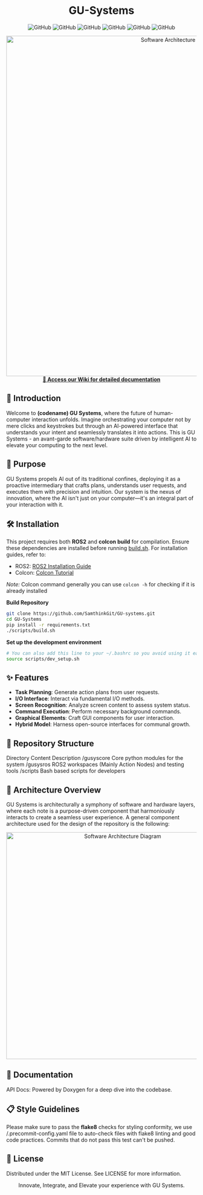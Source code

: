 # <div align="center">GU-Systems</div>

<div align="center">

![GitHub](https://img.shields.io/badge/License-Propietary-blue)
![GitHub](https://img.shields.io/badge/Version-0.0.1-blue)
![GitHub](https://img.shields.io/badge/build-passing-green)
![GitHub](https://img.shields.io/badge/style-flake8-green)
![GitHub](https://img.shields.io/badge/docs-Doxygen-white)
![GitHub](https://img.shields.io/badge/release-in_process-orange)


</div>
<div align="center">
  <img src="https://github.com/SamthinkGit/GU-systems/assets/92941012/62b27a54-c44e-4fca-92ae-12294dd6d1ee" alt="Software Architecture Diagram" width=900>
</div>

<div align="center"><a href="https://github.com/SamthinkGit/GU-systems/wiki"><strong>📖 Access our Wiki for detailed documentation</strong></a></div>

## 🚀 Introduction

Welcome to **(codename) GU Systems**, where the future of human-computer interaction unfolds. Imagine orchestrating your computer not by mere clicks and keystrokes but through an AI-powered interface that understands your intent and seamlessly translates it into actions. This is GU Systems - an avant-garde software/hardware suite driven by intelligent AI to elevate your computing to the next level.

## 🎯 Purpose

GU Systems propels AI out of its traditional confines, deploying it as a proactive intermediary that crafts plans, understands user requests, and executes them with precision and intuition. Our system is the nexus of innovation, where the AI isn't just on your computer—it's an integral part of your interaction with it.

## 🛠️ Installation
This project requires both **ROS2** and **colcon build** for compilation. Ensure these dependencies are installed before running [build.sh](/scripts/build.sh). For installation guides, refer to:

- ROS2: [ROS2 Installation Guide](https://docs.ros.org/en/humble/Installation.html)
- Colcon: [Colcon Tutorial](https://colcon.readthedocs.io/en/released/user/installation.html)

*Note:* Colcon command generally you can use `colcon -h` for checking if it is already installed

**Build Repository**
```bash
git clone https://github.com/SamthinkGit/GU-systems.git
cd GU-Systems
pip install -r requirements.txt
./scripts/build.sh
```

**Set up the development environment**
```bash
# You can also add this line to your ~/.bashrc so you avoid using it each time
source scripts/dev_setup.sh
```

## ✨ Features

- **Task Planning**: Generate action plans from user requests.
- **I/O Interface**: Interact via fundamental I/O methods.
- **Screen Recognition**: Analyze screen content to assess system status.
- **Command Execution**: Perform necessary background commands.
- **Graphical Elements**: Craft GUI components for user interaction.
- **Hybrid Model**: Harness open-source interfaces for communal growth.

## 🧱 Repository Structure
Directory	Content Description
/gusyscore Core python modules for the system
/gusysros	ROS2 workspaces (Mainly Action Nodes) and testing tools
/scripts Bash based scripts for developers

## 📐 Architecture Overview

GU Systems is architecturally a symphony of software and hardware layers, where each note is a purpose-driven component that harmoniously interacts to create a seamless user experience. A general component architecture used for the design of the repository is the following:
<div align="center">
    <img src="https://github.com/SamthinkGit/GU-systems/assets/92941012/4a8b163d-6654-44bd-acc7-d82ff742984c" alt="Software Architecture Diagram" width=600>
</div>

## 📘 Documentation
API Docs: Powered by Doxygen for a deep dive into the codebase.

## 📋 Style Guidelines
Please make sure to pass the **flake8** checks for styling conformity, we use /.precommit-config.yaml file to auto-check files with flake8 linting and good code practices. Commits that do not pass this test can't be pushed.


## 📜 License
Distributed under the MIT License. See LICENSE for more information.
<div align="center">
  Innovate, Integrate, and Elevate your experience with GU Systems.
</div>
